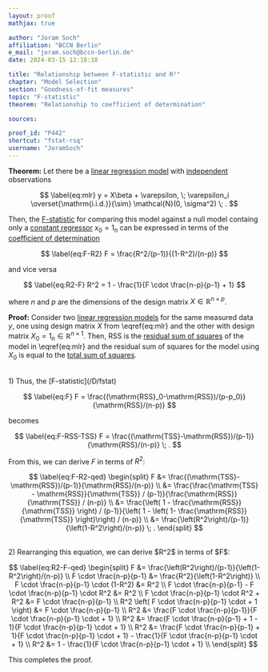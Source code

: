 ```yaml
---
layout: proof
mathjax: true

author: "Joram Soch"
affiliation: "BCCN Berlin"
e_mail: "joram.soch@bccn-berlin.de"
date: 2024-03-15 12:18:18

title: "Relationship between F-statistic and R²"
chapter: "Model Selection"
section: "Goodness-of-fit measures"
topic: "F-statistic"
theorem: "Relationship to coefficient of determination"

sources:

proof_id: "P442"
shortcut: "fstat-rsq"
username: "JoramSoch"
---
```



**Theorem:** Let there be a [linear regression model](/D/mlr) with [independent](/D/ind) observations

$$ \label{eq:mlr}
y = X\beta + \varepsilon, \; \varepsilon_i \overset{\mathrm{i.i.d.}}{\sim} \mathcal{N}(0, \sigma^2) \; .
$$

Then, the [F-statistic](/D/fstat) for comparing this model against a null model containg only a [constant regressor](/D/mlr) $x_0 = 1_n$ can be expressed in terms of the [coefficient of determination](/D/rsq)

$$ \label{eq:F-R2}
F = \frac{R^2/(p-1)}{(1-R^2)/(n-p)}
$$

and vice versa

$$ \label{eq:R2-F}
R^2 = 1 - \frac{1}{F \cdot \frac{n-p}{p-1} + 1}
$$

where $n$ and $p$ are the dimensions of the design matrix $X \in \mathbb{R}^{n \times p}$.


**Proof:** Consider two [linear regression models](/D/mlr) for the same measured data $y$, one using design matrix $X$ from \eqref{eq:mlr} and the other with design matrix $X_0 = 1_n \in \mathbb{R}^{n \times 1}$. Then, $\mathrm{RSS}$ is the [residual sum of squares](/D/rss) of the model in \eqref{eq:mlr} and the residual sum of squares for the model using $X_0$ is equal to the [total sum of squares](/D/tss).

<br>
1) Thus, the [F-statistic](/D/fstat)

$$ \label{eq:F}
F = \frac{(\mathrm{RSS}_0-\mathrm{RSS})/(p-p_0)}{\mathrm{RSS}/(n-p)}
$$

becomes

$$ \label{eq:F-RSS-TSS}
F = \frac{(\mathrm{TSS}-\mathrm{RSS})/(p-1)}{\mathrm{RSS}/(n-p)} \; .
$$

From this, we can derive $F$ in terms of $R^2$:

$$ \label{eq:F-R2-qed}
\begin{split}
F &= \frac{(\mathrm{TSS}-\mathrm{RSS})/(p-1)}{\mathrm{RSS}/(n-p)} \\
&= \frac{\frac{\mathrm{TSS} - \mathrm{RSS}}{\mathrm{TSS}} / (p-1)}{\frac{\mathrm{RSS}}{\mathrm{TSS}} / (n-p)} \\
&= \frac{\left( 1 - \frac{\mathrm{RSS}}{\mathrm{TSS}} \right) / (p-1)}{\left( 1 - \left( 1- \frac{\mathrm{RSS}}{\mathrm{TSS}} \right)\right) / (n-p)} \\
&= \frac{\left(R^2\right)/(p-1)}{\left(1-R^2\right)/(n-p)} \; .
\end{split}
$$

<br>
2) Rearranging this equation, we can derive $R^2$ in terms of $F$:

$$ \label{eq:R2-F-qed}
\begin{split}
F &= \frac{\left(R^2\right)/(p-1)}{\left(1-R^2\right)/(n-p)} \\
F \cdot \frac{n-p}{p-1} &= \frac{R^2}{\left(1-R^2\right)} \\
F \cdot \frac{n-p}{p-1} \cdot (1-R^2) &= R^2 \\
F \cdot \frac{n-p}{p-1} - F \cdot \frac{n-p}{p-1} \cdot R^2 &= R^2 \\
F \cdot \frac{n-p}{p-1} \cdot R^2 + R^2 &= F \cdot \frac{n-p}{p-1} \\
R^2 \left( F \cdot \frac{n-p}{p-1} \cdot + 1 \right) &= F \cdot \frac{n-p}{p-1} \\
R^2 &= \frac{F \cdot \frac{n-p}{p-1}}{F \cdot \frac{n-p}{p-1} \cdot + 1} \\
R^2 &= \frac{F \cdot \frac{n-p}{p-1} + 1 - 1}{F \cdot \frac{n-p}{p-1} \cdot + 1} \\
R^2 &= \frac{F \cdot \frac{n-p}{p-1} + 1}{F \cdot \frac{n-p}{p-1} \cdot + 1} - \frac{1}{F \cdot \frac{n-p}{p-1} \cdot + 1} \\
R^2 &= 1 - \frac{1}{F \cdot \frac{n-p}{p-1} \cdot + 1} \\
\end{split}
$$

This completes the proof.
